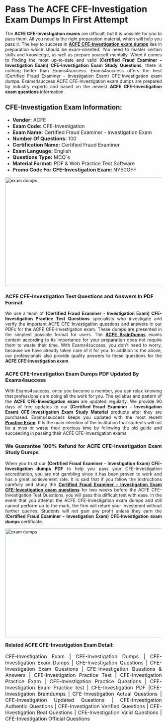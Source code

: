 <h1><strong><strong>Pass The ACFE CFE-Investigation Exam Dumps In First Attempt</strong></strong></h1> <p style="text-align:justify">The <strong>ACFE CFE-Investigation exams</strong> are difficult, but it is possible for you to pass them. All you need is the right preparation material, which will help you pass it. The key to success in <a href="https://www.exams4success.com/acfe/cfe-investigation-pdf-exam-dumps"><strong>ACFE CFE-Investigation exam dumps</strong></a> lies in preparation which should be exam-oriented. You need to master certain skills and knowledge, as well as prepare yourself mentally. When it comes to finding the most up-to-date and valid <strong>(Certified Fraud Examiner - Investigation Exam) CFE-Investigation Exam Study Questions</strong>, there is nothing better than Exams4success. Exams4success offers the best (Certified Fraud Examiner - Investigation Exam) CFE-Investigation exam dumps. Exams4success ACFE CFE-Investigation exam dumps are prepared by industry experts and based on the newest <strong>ACFE CFE-Investigation exam questions</strong> information.</p> <h2><strong><strong>CFE-Investigation Exam Information:</strong></strong></h2> <ul> <li><span style="font-size:16px"><strong>Vender:</strong> ACFE</span></li> <li><span style="font-size:16px"><strong>Exam Code:</strong> CFE-Investigation</span></li> <li><span style="font-size:16px"><strong>Exam Name:</strong> Certified Fraud Examiner - Investigation Exam</span></li> <li><span style="font-size:16px"><strong>Number Of Questions:</strong> 100</span></li> <li><span style="font-size:16px"><strong>Certification Name:</strong> Certified Fraud Examiner</span></li> <li><span style="font-size:16px"><strong>Exam Language:</strong> English</span></li> <li><span style="font-size:16px"><strong>Questions Type:</strong> MCQ`s</span></li> <li><span style="font-size:16px"><strong>Material Format:</strong> PDF & Web Practice Test Software</span></li> <li><span style="font-size:16px"><strong>Promo Code For CFE-Investigation Exam: </strong>NY50OFF</span></li> </ul> <p><a href="https://www.exams4success.com/acfe/cfe-investigation-pdf-exam-dumps" rel="no-follow"><img alt="exam dumps" src="https://www.certcollections.com/uploads/content/infrist1.png" style="height:350px; width:750px" /></a></p> <h3><strong>ACFE CFE-Investigation Test Questions and Answers In PDF Format</strong></h3> <p style="text-align:justify">We use a team of <strong>(Certified Fraud Examiner - Investigation Exam) CFE-Investigation Practice Test Questions</strong> specialists who investigate and verify the important ACFE CFE-Investigation questions and answers in our PDFs for the ACFE CFE-Investigation exam. These dumps are presented in the simplest possible format for users. The <a href="https://www.exams4success.com/acfe-exam-dumps"><strong>ACFE BrainDumps</strong></a> exams content according to its importance for your preparation does not require them to waste their time. With Exams4success, you don't need to worry, because we have already taken care of it for you. In addition to the above, our professionals also provide quality answers to these questions for the<strong> ACFE CFE-Investigation exam</strong>.</p> <h3><strong> ACFE CFE-Investigation Exam Dumps PDF Updated By Exams4success</strong></h3> <p style="text-align:justify">With Exams4success, once you become a member, you can relax knowing that professionals are doing all the work for you. The syllabus and pattern of the <strong>ACFE CFE-Investigation exam </strong>are updated regularly. We provide 90 days of free updates to our <strong>(Certified Fraud Examiner - Investigation Exam) CFE-Investigation Exam Study Material</strong> products after they are purchased. Exams4success keeps you updated with the most recent <a href="https://www.exams4success.com/"><strong>Practice Exam</strong></a>. It is the main intention of the institution that students will not be a miss or waste their precious time by following the old guide and succeeding in passing their ACFE CFE-Investigation exams.</p> <h3 style="text-align:justify"><strong>We Guarantee 100% Refund for ACFE CFE-Investigation Exam Study Dumps</strong></h3> <p style="text-align:justify">When you trust our <strong>(Certified Fraud Examiner - Investigation Exam) CFE-Investigation dumps PDF</strong> to help you pass your CFE-Investigation accreditation, you are not gambling since it has been proven to work and has a great achievement rate. It is said that if you follow the instructions carefully and study the <a href="https://www.exams4success.com/acfe/cfe-investigation-pdf-exam-dumps"><strong>Certified Fraud Examiner - Investigation Exam CFE-Investigation exam questions</strong></a> for two weeks before the ACFE CFE-Investigation Test Questions, you will pass this difficult test with ease. In the event that you attempt the ACFE CFE-Investigation exam dumps and still cannot perform up to the mark, the firm will return your investment without further queries. Students will not gain any profit unless they earn the <strong>(Certified Fraud Examiner - Investigation Exam) CFE-Investigation exam dumps</strong> certificate.</p> <p style="text-align:justify"><a href="https://www.exams4success.com/acfe/cfe-investigation-pdf-exam-dumps" rel="no-follow"><img alt="exam dumps" src="https://www.certcollections.com/uploads/content/free_demo1.png" style="height:350px; width:750px" /></a></p> <p style="text-align:justify"><span style="font-size:16px"><strong>Related ACFE CFE-Investigation Exam Detail:</strong></span><br /> <br /> <span style="font-size:16px">CFE-Investigation Exam | CFE-Investigation Dumps | CFE-Investigation Exam Dumps | CFE-Investigation Questions | CFE-Investigation Exam Questions | CFE-Investigation Questions & Answers | CFE-Investigation Practice Test | CFE-Investigation Practice Exam | CFE-Investigation Practice Questions | CFE-Investigation Exam Practice test | CFE-Investigation PDF |CFE-Investigation Braindumps | CFE-Investigation Actual Questions | CFE-Investigation Updated Questions | CFE-Investigation Authentic Questions | CFE-Investigation Verified Questions | CFE-Investigation Real Questions | CFE-Investigation Valid Questions | CFE-Investigation Official Questions</span></p>
